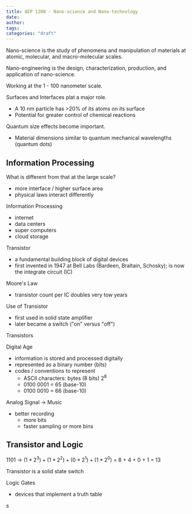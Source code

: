 ```yaml
---
title: AEP 1200 - Nano-science and Nano-technology
date: 
author: 
tags: 
categories: "draft"
---
```


Nano-science is the study of phenomena and manipulation of materials at atomic, molecular, and macro-molecular scales.

Nano-engineering is the design, characterization, production, and application of nano-science.

Working at the 1 - 100 nanometer scale.

Surfaces and Interfaces plat a major role.
- A 10 nm particle has >20% of its atoms on its surface
- Potential for greater control of chemical reactions

Quantum size effects become important.
- Material dimensions similar to quantum mechanical wavelengths (quantum dots)

## Information Processing

What is different from that at the large scale?
- more interface / higher surface area
- physical laws interact differently

Information Processing
- internet
- data centers
- super computers
- cloud storage

Transistor
- a fundamental building block of digital devices
- first invented in 1947 at Bell Labs (Bardeen, Braltain, Schosky); is now the integrate circuit (IC)

Moore's Law
- transistor count per IC doubles very tow years

Use of Transistor
- first used in solid state amplifier
- later became a switch ("on" versus "off")

Transistors

Digital Age
- information is stored and processed digitally
- represented as a binary number (bits)
- codes / conventions to represent
    - ASCII characters: bytes (8 bits) $2^8$
    - 0100 0001 = 65 (base-10)
    - 0100 0010 = 66 (base-10)

Analog Signal -> Music
- better recording
    - more bits
    - faster sampling or more bins

## Transistor and Logic

1101 -> $(1 * 2^3) + (1 * 2^2) + (0 * 2^1) + (1 * 2^0)$ = 8 + 4 + 0 + 1 = 13

Transistor is a solid state switch

Logic Gates
- devices that implement a truth table

s